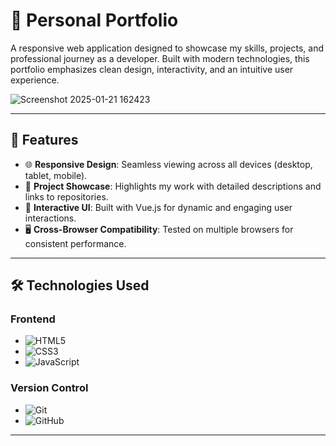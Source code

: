 # 🌟 Personal Portfolio  

A responsive web application designed to showcase my skills, projects, and professional journey as a developer. Built with modern technologies, this portfolio emphasizes clean design, interactivity, and an intuitive user experience.  

![Screenshot 2025-01-21 162423](https://github.com/user-attachments/assets/b8d01ff3-dc81-4da1-89e6-ad11f52784d0)


---

## 🚀 Features  
- 🌐 **Responsive Design**: Seamless viewing across all devices (desktop, tablet, mobile).  
- 💼 **Project Showcase**: Highlights my work with detailed descriptions and links to repositories.  
- 🎨 **Interactive UI**: Built with Vue.js for dynamic and engaging user interactions.  
- 🖥️ **Cross-Browser Compatibility**: Tested on multiple browsers for consistent performance.  

---

## 🛠️ Technologies Used  
### Frontend  
- ![HTML5](https://img.shields.io/badge/HTML5-E34F26?style=flat-square&logo=html5&logoColor=white)  
- ![CSS3](https://img.shields.io/badge/CSS3-1572B6?style=flat-square&logo=css3&logoColor=white)  
- ![JavaScript](https://img.shields.io/badge/JavaScript-F7DF1E?style=flat-square&logo=javascript&logoColor=black)  

### Version Control  
- ![Git](https://img.shields.io/badge/Git-F05032?style=flat-square&logo=git&logoColor=white)  
- ![GitHub](https://img.shields.io/badge/GitHub-181717?style=flat-square&logo=github&logoColor=white)  

---
   
